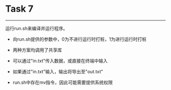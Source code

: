 # Task 7

**************

运行run.sh来编译并运行程序。

* 向run.sh提供的参数中，0为不进行运行时打桩，1为进行运行时打桩

* 两种方案均调用了共享库



* 可以通过"in.txt"传入数据，或直接在终端中输入

* 如果通过"in.txt"输入，输出将导出至"out.txt"



* run.sh中存在mv指令，因此可能需要提供系统权限